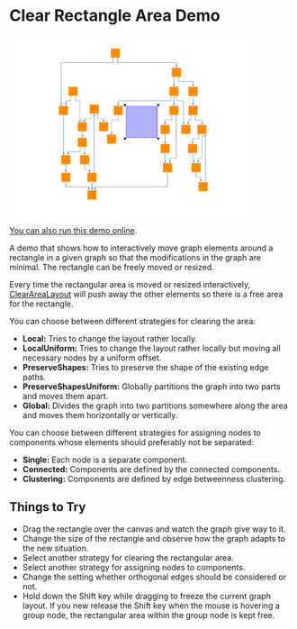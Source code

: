 # Clear Rectangle Area Demo

<img src="../../resources/image/clearrectanglearea.png" alt="demo-thumbnail" height="320"/>

[You can also run this demo online](https://live.yworks.com/demos/layout/clearrectanglearea/index.html).

A demo that shows how to interactively move graph elements around a rectangle in a given graph so that the modifications in the graph are minimal. The rectangle can be freely moved or resized.

Every time the rectangular area is moved or resized interactively, [ClearAreaLayout](https://docs.yworks.com/yfileshtml/#/api/ClearAreaLayout) will push away the other elements so there is a free area for the rectangle.

You can choose between different strategies for clearing the area:

- **Local:** Tries to change the layout rather locally.
- **LocalUniform:** Tries to change the layout rather locally but moving all necessary nodes by a uniform offset.
- **PreserveShapes:** Tries to preserve the shape of the existing edge paths.
- **PreserveShapesUniform:** Globally partitions the graph into two parts and moves them apart.
- **Global:** Divides the graph into two partitions somewhere along the area and moves them horizontally or vertically.

You can choose between different strategies for assigning nodes to components whose elements should preferably not be separated:

- **Single:** Each node is a separate component.
- **Connected:** Components are defined by the connected components.
- **Clustering:** Components are defined by edge betweenness clustering.

## Things to Try

- Drag the rectangle over the canvas and watch the graph give way to it.
- Change the size of the rectangle and observe how the graph adapts to the new situation.
- Select another strategy for clearing the rectangular area.
- Select another strategy for assigning nodes to components.
- Change the setting whether orthogonal edges should be considered or not.
- Hold down the Shift key while dragging to freeze the current graph layout. If you new release the Shift key when the mouse is hovering a group node, the rectangular area within the group node is kept free.
